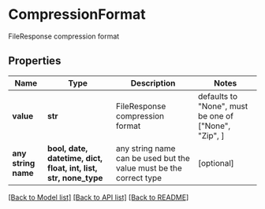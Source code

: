 # CompressionFormat

FileResponse compression format

## Properties
Name | Type | Description | Notes
------------ | ------------- | ------------- | -------------
**value** | **str** | FileResponse compression format | defaults to "None",  must be one of ["None", "Zip", ]
**any string name** | **bool, date, datetime, dict, float, int, list, str, none_type** | any string name can be used but the value must be the correct type | [optional]

[[Back to Model list]](../README.md#documentation-for-models) [[Back to API list]](../README.md#documentation-for-api-endpoints) [[Back to README]](../README.md)


